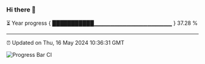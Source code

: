 ### Hi there 👋

⏳ Year progress { ███████████▁▁▁▁▁▁▁▁▁▁▁▁▁▁▁▁▁▁▁ } 37.28 %

---

⏰ Updated on Thu, 16 May 2024 10:36:31 GMT

![Progress Bar CI](https://github.com/IshwaranRudhara/GIT-ACTION/workflows/Progress%20Bar%20CI/badge.svg)
